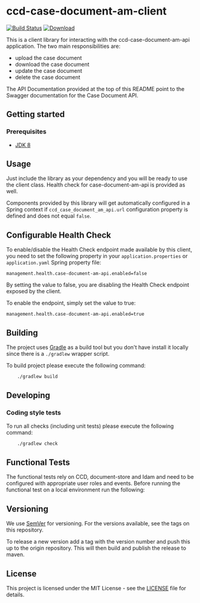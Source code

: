 # ccd-case-document-am-client

[![Build Status](https://travis-ci.com/hmcts/ccd-case-document-am-client.svg?branch=master)](https://travis-ci.com/hmcts/ccd-case-document-am-client)
[![Download](https://api.bintray.com/packages/hmcts/hmcts-maven/ccd-case-document-am-client/images/download.svg) ](https://bintray.com/hmcts/hmcts-maven/ccd-case-document-am-client/_latestVersion)

This is a client library for interacting with the ccd-case-document-am-api application. The two main responsibilities are:
 - upload the case document
 - download the case document
 - update the case document
 - delete the case document

The API Documentation provided at the top of this README point to the Swagger documentation for the Case Document API.
## Getting started

### Prerequisites

- [JDK 8](https://www.oracle.com/java)

## Usage

Just include the library as your dependency and you will be ready to use the client class. Health check for case-document-am-api is provided as well.

Components provided by this library will get automatically configured in a Spring context if `ccd_case_document_am_api.url` configuration property is defined and does not equal `false`.

## Configurable Health Check
To enable/disable the Health Check endpoint made available by this client, you need to set the following property in your `application.properties` or `application.yaml` Spring property file:
```
management.health.case-document-am-api.enabled=false
```
By setting the value to false, you are disabling the Health Check endpoint exposed by the client.

To enable the endpoint, simply set the value to true:
```
management.health.case-document-am-api.enabled=true
```

## Building

The project uses [Gradle](https://gradle.org) as a build tool but you don't have install it locally since there is a
`./gradlew` wrapper script.

To build project please execute the following command:

```bash
    ./gradlew build
```

## Developing

### Coding style tests

To run all checks (including unit tests) please execute the following command:

```bash
    ./gradlew check
```

## Functional Tests

The functional tests rely on CCD, document-store and Idam and need to be configured with appropriate user roles and events.
Before running the functional test on a local environment run the following:


## Versioning

We use [SemVer](http://semver.org/) for versioning.
For the versions available, see the tags on this repository.

To release a new version add a tag with the version number and push this up to the origin repository. This will then
build and publish the release to maven.

## License

This project is licensed under the MIT License - see the [LICENSE](LICENSE.md) file for details.
